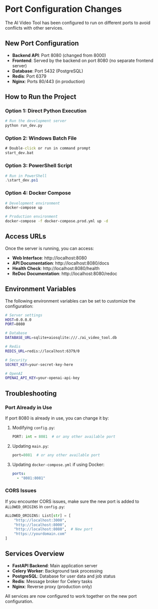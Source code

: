 # Port Configuration Changes

The AI Video Tool has been configured to run on different ports to avoid conflicts with other services.

## New Port Configuration

- **Backend API**: Port 8080 (changed from 8000)
- **Frontend**: Served by the backend on port 8080 (no separate frontend server)
- **Database**: Port 5432 (PostgreSQL)
- **Redis**: Port 6379
- **Nginx**: Ports 80/443 (in production)

## How to Run the Project

### Option 1: Direct Python Execution
```bash
# Run the development server
python run_dev.py
```

### Option 2: Windows Batch File
```cmd
# Double-click or run in command prompt
start_dev.bat
```

### Option 3: PowerShell Script
```powershell
# Run in PowerShell
.\start_dev.ps1
```

### Option 4: Docker Compose
```bash
# Development environment
docker-compose up

# Production environment
docker-compose -f docker-compose.prod.yml up -d
```

## Access URLs

Once the server is running, you can access:

- **Web Interface**: http://localhost:8080
- **API Documentation**: http://localhost:8080/docs
- **Health Check**: http://localhost:8080/health
- **ReDoc Documentation**: http://localhost:8080/redoc

## Environment Variables

The following environment variables can be set to customize the configuration:

```bash
# Server settings
HOST=0.0.0.0
PORT=8080

# Database
DATABASE_URL=sqlite+aiosqlite:///./ai_video_tool.db

# Redis
REDIS_URL=redis://localhost:6379/0

# Security
SECRET_KEY=your-secret-key-here

# OpenAI
OPENAI_API_KEY=your-openai-api-key
```

## Troubleshooting

### Port Already in Use
If port 8080 is already in use, you can change it by:

1. Modifying `config.py`:
   ```python
   PORT: int = 8081  # or any other available port
   ```

2. Updating `main.py`:
   ```python
   port=8081  # or any other available port
   ```

3. Updating `docker-compose.yml` if using Docker:
   ```yaml
   ports:
     - "8081:8081"
   ```

### CORS Issues
If you encounter CORS issues, make sure the new port is added to `ALLOWED_ORIGINS` in `config.py`:

```python
ALLOWED_ORIGINS: List[str] = [
    "http://localhost:3000",
    "http://localhost:8000",
    "http://localhost:8080",  # New port
    "https://yourdomain.com"
]
```

## Services Overview

- **FastAPI Backend**: Main application server
- **Celery Worker**: Background task processing
- **PostgreSQL**: Database for user data and job status
- **Redis**: Message broker for Celery tasks
- **Nginx**: Reverse proxy (production only)

All services are now configured to work together on the new port configuration. 
